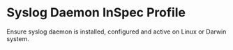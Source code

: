 # Syslog Daemon InSpec Profile

Ensure syslog daemon is installed, configured and active on Linux or Darwin system.
